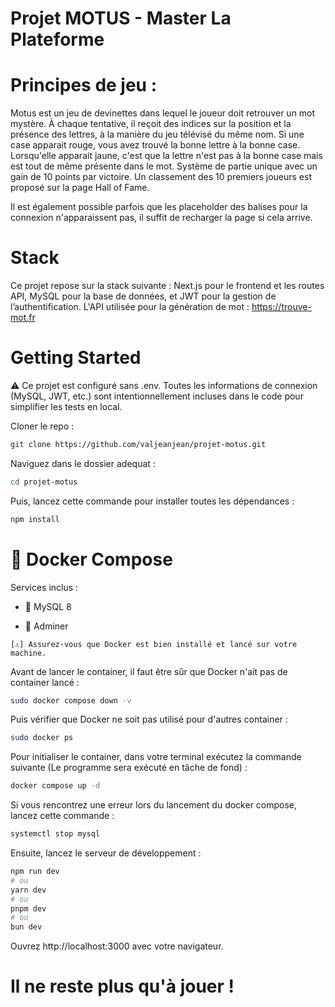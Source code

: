 # Projet MOTUS - Master La Plateforme

# Principes de jeu :

Motus est un jeu de devinettes dans lequel le joueur doit retrouver un mot mystère. À chaque tentative, il reçoit des indices sur la position et la présence des lettres, à la manière du jeu télévisé du même nom. Si une case apparait rouge, vous avez trouvé la bonne lettre à la bonne case. Lorsqu'elle apparait jaune, c'est que la lettre n'est pas à la bonne case mais est tout de même présente dans le mot. Système de partie unique avec un gain de 10 points par victoire. Un classement des 10 premiers joueurs est proposé sur la page Hall of Fame.

Il est également possible parfois que les placeholder des balises pour la connexion n'apparaissent pas, il suffit de recharger la page si cela arrive.

# Stack

Ce projet repose sur la stack suivante : Next.js pour le frontend et les routes API, MySQL pour la base de données, et JWT pour la gestion de l’authentification. L'API utilisée pour la génération de mot : https://trouve-mot.fr

# Getting Started

⚠️ Ce projet est configuré sans .env. Toutes les informations de connexion (MySQL, JWT, etc.) sont intentionnellement incluses dans le code pour simplifier les tests en local.

Cloner le repo :

```bash
git clone https://github.com/valjeanjean/projet-motus.git
```

Naviguez dans le dossier adequat :

```bash
cd projet-motus
```

Puis, lancez cette commande pour installer toutes les dépendances :

```bash
npm install
```

# 🐳 Docker Compose

Services inclus :

   - 🐬 MySQL 8

   - 🧾 Adminer

    [⚠️] Assurez-vous que Docker est bien installé et lancé sur votre machine.

Avant de lancer le container, il faut être sûr que Docker n'ait pas de container lancé :

```bash
sudo docker compose down -v
```

Puis vérifier que Docker ne soit pas utilisé pour d'autres container :

```bash
sudo docker ps
```


Pour initialiser le container, dans votre terminal exécutez la commande suivante (Le programme sera exécuté en tâche de fond) :

```bash
docker compose up -d
```

Si vous rencontrez une erreur lors du lancement du docker compose, lancez cette commande :

```bash
systemctl stop mysql
```

Ensuite, lancez le serveur de développement :

```bash
npm run dev
# ou
yarn dev
# ou
pnpm dev
# ou
bun dev
```

Ouvrez http://localhost:3000 avec votre navigateur.
# Il ne reste plus qu'à jouer !

